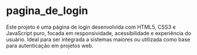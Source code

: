 # pagina_de_login
 Este projeto é uma página de login desenvolvida com HTML5, CSS3 e JavaScript puro, focada em responsividade, acessibilidade e experiência do usuário. Ideal para ser integrada a sistemas maiores ou utilizada como base para autenticação em projetos web.
